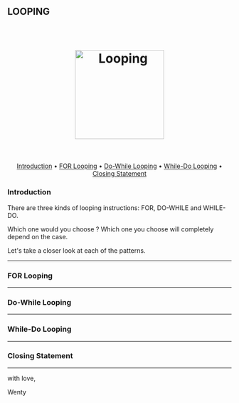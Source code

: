 ## LOOPING

<h1 align="center">
  <br>
  <a href="https://www.completecsharptutorial.com/wp-content/uploads/2016/02/while.jpg"><img src="https://www.completecsharptutorial.com/wp-content/uploads/2016/02/while.jpg" alt="Looping" width="200"></a>
  <br>
  <br>
</h1>

<p align="center">
  <a href="#intro">Introduction</a> •
  <a href="#for">FOR Looping</a> •
  <a href="#do-while">Do-While Looping</a> •
  <a href="#while-do">While-Do Looping</a> •
  <a href="#closing">Closing Statement</a> 
</p>



### Introduction

There are three kinds of looping instructions: FOR, DO-WHILE and WHILE-DO.

Which one would you choose ? Which one you choose will completely depend on the case.

Let's take a closer look at each of the patterns.

---

### FOR Looping

---


### Do-While Looping

---


### While-Do Looping


---


### Closing Statement

---
with love,

Wenty

